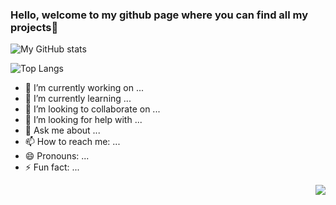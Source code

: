 ### Hello, welcome to my github page where you can find all my projects👋
![My GitHub stats](https://github-readme-stats.vercel.app/api?username=FrancoisVsr&show_icons=true&theme=blue&include_all_commits=true)

![Top Langs](https://github-readme-stats.vercel.app/api/top-langs/?username=FrancoisVsr&theme=dark)

- 🔭 I’m currently working on ...
- 🌱 I’m currently learning ...
- 👯 I’m looking to collaborate on ...
- 🤔 I’m looking for help with ...
- 💬 Ask me about ...
- 📫 How to reach me: ...
- 😄 Pronouns: ...
- ⚡ Fun fact: ...

<img  align="right" src="https://komarev.com/ghpvc/?username=FrancoisVsr&label=Profile%20views&color=0e75b6&style=flat"/>
